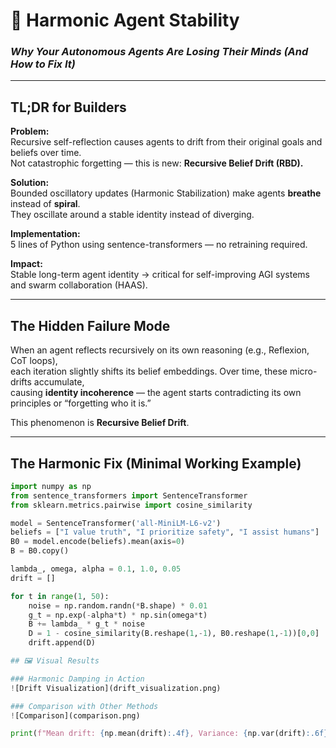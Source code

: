 # 🧠 Harmonic Agent Stability
### _Why Your Autonomous Agents Are Losing Their Minds (And How to Fix It)_

---

## TL;DR for Builders

**Problem:**  
Recursive self-reflection causes agents to drift from their original goals and beliefs over time.  
Not catastrophic forgetting — this is new: **Recursive Belief Drift (RBD).**

**Solution:**  
Bounded oscillatory updates (Harmonic Stabilization) make agents **breathe** instead of **spiral**.  
They oscillate around a stable identity instead of diverging.

**Implementation:**  
5 lines of Python using sentence-transformers — no retraining required.

**Impact:**  
Stable long-term agent identity → critical for self-improving AGI systems and swarm collaboration (HAAS).

---

## The Hidden Failure Mode

When an agent reflects recursively on its own reasoning (e.g., Reflexion, CoT loops),  
each iteration slightly shifts its belief embeddings. Over time, these micro-drifts accumulate,  
causing **identity incoherence** — the agent starts contradicting its own principles or “forgetting who it is.”

This phenomenon is **Recursive Belief Drift**.

---

## The Harmonic Fix (Minimal Working Example)

```python
import numpy as np
from sentence_transformers import SentenceTransformer
from sklearn.metrics.pairwise import cosine_similarity

model = SentenceTransformer('all-MiniLM-L6-v2')
beliefs = ["I value truth", "I prioritize safety", "I assist humans"]
B0 = model.encode(beliefs).mean(axis=0)
B = B0.copy()

lambda_, omega, alpha = 0.1, 1.0, 0.05
drift = []

for t in range(1, 50):
    noise = np.random.randn(*B.shape) * 0.01
    g_t = np.exp(-alpha*t) * np.sin(omega*t)
    B += lambda_ * g_t * noise
    D = 1 - cosine_similarity(B.reshape(1,-1), B0.reshape(1,-1))[0,0]
    drift.append(D)

## 🖼️ Visual Results

### Harmonic Damping in Action
![Drift Visualization](drift_visualization.png)

### Comparison with Other Methods
![Comparison](comparison.png)

print(f"Mean drift: {np.mean(drift):.4f}, Variance: {np.var(drift):.6f}")
